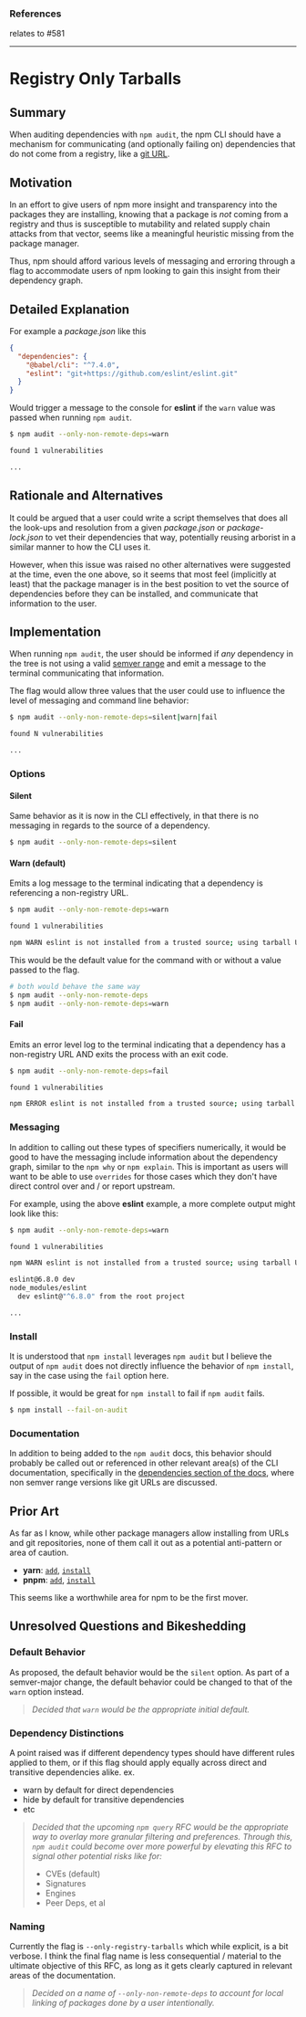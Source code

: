### References
relates to #581

----

# Registry Only Tarballs

## Summary

When auditing dependencies with `npm audit`, the npm CLI should have a mechanism for communicating (and optionally failing on) dependencies that do not come from a registry, like a [git URL](https://docs.npmjs.com/cli/v7/configuring-npm/package-json#git-urls-as-dependencies).

## Motivation

In an effort to give users of npm more insight and transparency into the packages they are installing, knowing that a package is _not_ coming from a registry and thus is susceptible to mutability and related supply chain attacks from that vector, seems like a meaningful heuristic missing from the package manager.

Thus, npm should afford various levels of messaging and erroring through a flag to accommodate users of npm looking to gain this insight from their dependency graph.

## Detailed Explanation

For example a _package.json_ like this
```json
{
  "dependencies": {
    "@babel/cli": "^7.4.0",
    "eslint": "git+https://github.com/eslint/eslint.git"
  }
}
```

Would trigger a message to the console for **eslint** if the `warn` value was passed when running `npm audit`.

```sh
$ npm audit --only-non-remote-deps=warn

found 1 vulnerabilities

...
```

## Rationale and Alternatives

It could be argued that a user could write a script themselves that does all the look-ups and resolution from a given _package.json_ or _package-lock.json_ to vet their dependencies that way, potentially reusing arborist in a similar manner to how the CLI uses it.

However, when this issue was raised no other alternatives were suggested at the time, even the one above, so it seems that most feel (implicitly at least) that the package manager is in the best position to vet the source of dependencies before they can be installed, and communicate that information to the user.

## Implementation

When running `npm audit`, the user should be informed if _any_ dependency in the tree is not using a valid [semver range](https://docs.npmjs.com/cli/v7/configuring-npm/package-json#dependencies) and emit a message to the terminal communicating that information.

The flag would allow three values that the user could use to influence the level of messaging and command line behavior:
```sh
$ npm audit --only-non-remote-deps=silent|warn|fail

found N vulnerabilities

...
```

### Options

#### Silent
Same behavior as it is now in the CLI effectively, in that there is no messaging in regards to the source of a dependency.

```sh
$ npm audit --only-non-remote-deps=silent
```

#### Warn (default)
Emits a log message to the terminal indicating that a dependency is referencing a non-registry URL.  
```sh
$ npm audit --only-non-remote-deps=warn

found 1 vulnerabilities

npm WARN eslint is not installed from a trusted source; using tarball URL <URL>.  Please read more about our guidelines at https://docs.npmjs.com/cli/....
```

This would be the default value for the command with or without a value passed to the flag.
```sh
# both would behave the same way
$ npm audit --only-non-remote-deps
$ npm audit --only-non-remote-deps=warn
```

#### Fail
Emits an error level log to the terminal indicating that a dependency has a non-registry URL AND exits the process with an exit code.

```sh
$ npm audit --only-non-remote-deps=fail

found 1 vulnerabilities

npm ERROR eslint is not installed from a trusted source; using tarball URL <URL>.  Please read more about our guidelines at https://docs.npmjs.com/cli/....
```

### Messaging

In addition to calling out these types of specifiers numerically, it would be good to have the messaging include information about the dependency graph, similar to the `npm why` or `npm explain`.  This is important as users will want to be able to use `overrides` for those cases which they don't have direct control over and / or report upstream.

For example, using the above **eslint** example, a more complete output might look like this:
```sh
$ npm audit --only-non-remote-deps=warn

found 1 vulnerabilities

npm WARN eslint is not installed from a trusted source; using tarball URL <URL>.  Please read more about our guidelines at https://docs.npmjs.com/cli/....

eslint@6.8.0 dev
node_modules/eslint
  dev eslint@"^6.8.0" from the root project

...
```

### Install
It is understood that `npm install` leverages `npm audit` but I believe the output of `npm audit` does not directly influence the behavior of `npm install`, say in the case using the `fail` option here.

If possible, it would be great for `npm install` to fail if `npm audit` fails.
```sh
$ npm install --fail-on-audit
```

### Documentation
In addition to being added to the `npm audit` docs, this behavior should probably be called out or referenced in other relevant area(s) of the CLI documentation, specifically in the [dependencies section of the docs](https://docs.npmjs.com/cli/v7/configuring-npm/package-json#git-urls-as-dependencies), where non semver range versions like git URLs are discussed.

## Prior Art

As far as I know, while other package managers allow installing from URLs and git repositories, none of them call it out as a potential anti-pattern or area of caution.
- **yarn**: [`add`](https://classic.yarnpkg.com/en/docs/cli/add#toc-adding-dependencies), [`install`](https://yarnpkg.com/cli/install)
- **pnpm**: [`add`](https://pnpm.io/cli/add#install-from-git-repository), [`install`](https://pnpm.io/cli/install)

This seems like a worthwhile area for npm to be the first mover.

## Unresolved Questions and Bikeshedding

### Default Behavior
As proposed, the default behavior would be the `silent` option.  As part of a semver-major change, the default behavior could be changed to that of the `warn` option instead.

> _Decided that `warn` would be the appropriate initial default._

### Dependency Distinctions
A point raised was if different dependency types should have different rules applied to them, or if this flag should apply equally across direct and transitive dependencies alike.  ex.
- warn by default for direct dependencies
- hide by default for transitive dependencies
- etc

> _Decided that the upcoming `npm query` RFC would be the appropriate way to overlay more granular filtering and preferences.  Through this, `npm audit` could become over more powerful by elevating this RFC to signal other potential risks like for:_
>  - CVEs (default)
>  - Signatures
>  - Engines
>  - Peer Deps, et al

### Naming
Currently the flag is `--only-registry-tarballs` which while explicit, is a bit verbose.  I think the final flag name is less consequential / material to the ultimate objective of this RFC, as long as it gets clearly captured in relevant areas of the documentation.

> _Decided on a name of `--only-non-remote-deps` to account for local linking of packages done by a user intentionally._